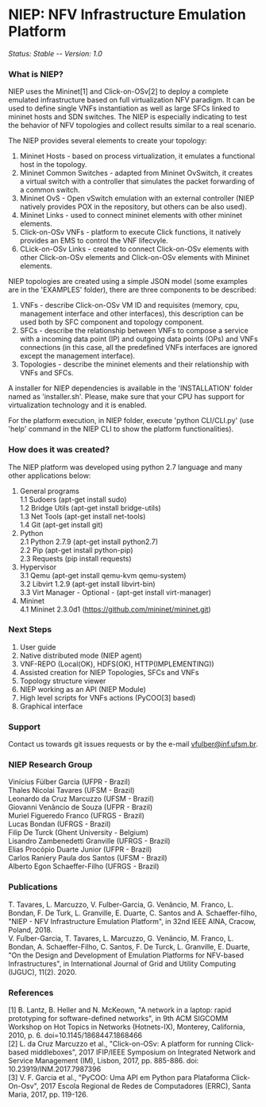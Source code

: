 NIEP: NFV Infrastructure Emulation Platform
========================================================

*Status: Stable -- Version: 1.0*

### What is NIEP?

NIEP uses the Mininet[1] and Click-on-OSv[2] to deploy a complete emulated 
infrastructure based on full virtualization NFV paradigm. It can be used to
define single VNFs instantiation as well as large SFCs linked to mininet hosts 
and SDN switches. The NIEP is especially indicating to test the behavior of
NFV topologies and collect results similar to a real scenario.<br/> 

The NIEP provides several elements to create your topology:

1. Mininet Hosts - based on process virtualization, it emulates a functional host in the topology.<br/>
2. Mininet Common Switches - adapted from Mininet OvSwitch, it creates a virtual switch with a controller
that simulates the packet forwarding of a common switch.<br/>
3. Mininet OvS - Open vSwitch emulation with an external controller (NIEP natively provides POX in the repository,
but others can be also used).<br/>
4. Mininet Links - used to connect mininet elements with other mininet elements.<br/>
5. Click-on-OSv VNFs - platform to execute Click functions, it natively provides an EMS to control the VNF lifecvyle.<br/>
6. CLick-on-OSv Links - created to connect Click-on-OSv elements with other Click-on-OSv elements and Click-on-OSv 
elements with Mininet elements.<br/>

NIEP topologies are created using a simple JSON model (some examples are in the 'EXAMPLES' folder), there are three components to be described:

1. VNFs - describe Click-on-OSv VM ID and requisites (memory, cpu, management interface and other interfaces), this description can be used both by SFC component and topology component.<br/>
2. SFCs - describe the relationship between VNFs to compose a service with a incoming data point (IP) and outgoing data points (OPs) and VNFs connections (in this case, all the predefined VNFs interfaces are ignored except the management interface).<br/>
3. Topologies - describe the mininet elements and their relationship with VNFs and SFCs.<br/>

A installer for NIEP dependencies is available in the 'INSTALLATION' folder 
named as 'installer.sh'. Please, make sure that your CPU has support for virtualization
technology and it is enabled. <br/>

For the platform execution, in NIEP folder, execute 'python CLI/CLI.py' (use
'help' command in the NIEP CLI to show the platform functionalities). 

### How does it was created?

The NIEP platform was developed using python 2.7 language and many other
applications below:

1. General programs<br/>
1.1 Sudoers (apt-get install sudo)<br/>
1.2 Bridge Utils (apt-get install bridge-utils)<br/>
1.3 Net Tools (apt-get install net-tools)<br/>
1.4 Git (apt-get install git)<br/>
2. Python<br/>
2.1 Python 2.7.9 (apt-get install python2.7)<br/>
2.2 Pip (apt-get install python-pip)<br/>
2.3 Requests (pip install requests)<br/>
3. Hypervisor<br/>
3.1 Qemu (apt-get install qemu-kvm qemu-system)<br/>
3.2 Libvirt 1.2.9 (apt-get install libvirt-bin)<br/>
3.3 Virt Manager - Optional - (apt-get install virt-manager)<br/>
4. Mininet<br/>
4.1 Mininet 2.3.0d1 (https://github.com/mininet/mininet.git)<br/> 

### Next Steps

1. User guide<br/>
2. Native distributed mode (NIEP agent)<br/>
3. VNF-REPO (Local(OK), HDFS(OK), HTTP(IMPLEMENTING))<br/>
4. Assisted creation for NIEP Topologies, SFCs and VNFs<br/>
5. Topology structure viewer<br/>
6. NIEP working as an API (NIEP Module)<br/>
7. High level scripts for VNFs actions (PyCOO[3] based)<br/>
8. Graphical interface

### Support

Contact us towards git issues requests or by the e-mail vfulber@inf.ufsm.br.

### NIEP Research Group

Vinícius Fülber Garcia (UFPR - Brazil)<br/>
Thales Nicolai Tavares (UFSM - Brazil)<br/>
Leonardo da Cruz Marcuzzo (UFSM - Brazil)<br/>
Giovanni Venâncio de Souza (UFPR - Brazil)<br/>
Muriel Figueredo Franco (UFRGS - Brazil)<br/>
Lucas Bondan (UFRGS - Brazil)<br/>
Filip De Turck (Ghent University - Belgium)<br/>
Lisandro Zambenedetti Granville (UFRGS - Brazil)<br/>
Elias Procópio Duarte Junior (UFPR - Brazil)<br/>
Carlos Raniery Paula dos Santos (UFSM - Brazil)<br/>
Alberto Egon Schaeffer-Filho (UFRGS - Brazil)

### Publications

T. Tavares, L. Marcuzzo, V. Fulber-Garcia, G. Venâncio, M. Franco, L. Bondan, F. De Turk, L. Granville, E. Duarte, C. Santos and A. Schaeffer-filho, "NIEP - NFV Infrastructure Emulation Platform", in 32nd IEEE AINA, Cracow, Poland, 2018.
<br/>
V. Fulber-Garcia, T. Tavares, L. Marcuzzo, G. Venâncio, M. Franco, L. Bondan, A. Schaeffer-Filho, C. Santos, F. De Turck, L. Granville, E. Duarte, "On the Design and Development of Emulation Platforms for NFV-based Infrastructures", in International Journal of Grid and Utility Computing (IJGUC), 11(2). 2020.

### References

[1] B. Lantz, B. Heller and N. McKeown, "A network in a laptop: rapid prototyping for software-defined networks", in 9th ACM SIGCOMM Workshop on Hot Topics in Networks (Hotnets-IX), Monterey, California, 2010, p. 6. doi=10.1145/1868447.1868466
<br/>
[2] L. da Cruz Marcuzzo et al., "Click-on-OSv: A platform for running Click-based middleboxes", 2017 IFIP/IEEE Symposium on Integrated Network and Service Management (IM), Lisbon, 2017, pp. 885-886. doi: 10.23919/INM.2017.7987396
<br/>
[3] V. F. Garcia et al., "PyCOO: Uma API em Python para Plataforma Click-On-Osv", 2017 Escola Regional de Redes de Computadores (ERRC), Santa Maria, 2017, pp. 119-126. 